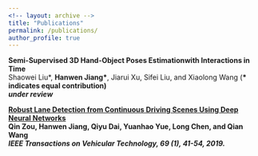 ```yaml
---
<!-- layout: archive -->
title: "Publications"
permalink: /publications/
author_profile: true
---
```


<b>Semi-Supervised 3D Hand-Object Poses Estimationwith Interactions in Time</b> <br>
Shaowei Liu*, <b>Hanwen Jiang*</b>, Jiarui Xu, Sifei Liu, and Xiaolong Wang (<b>*<b> indicates equal contribution)<br>
<i>under review</i>

<b>[Robust Lane Detection from Continuous Driving Scenes Using Deep Neural Networks](https://arxiv.org/pdf/1903.02193.pdf)</b> <br>
Qin Zou, <b>Hanwen Jiang</b>, Qiyu Dai, Yuanhao Yue, Long Chen, and Qian Wang<br>
<i>IEEE Transactions on Vehicular Technology, 69 (1), 41-54, 2019.</i>



